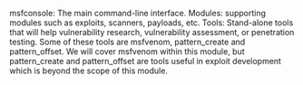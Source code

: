 msfconsole: The main command-line interface.
Modules: supporting modules such as exploits, scanners, payloads, etc.
Tools: Stand-alone tools that will help vulnerability research, vulnerability assessment, or penetration testing. Some of these tools are msfvenom, pattern_create and pattern_offset. We will cover msfvenom within this module, but pattern_create and pattern_offset are tools useful in exploit development which is beyond the scope of this module. 
